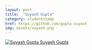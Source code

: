 ```yaml
---
layout: post
title:  "Suyash Gupta"
category: studentstamp
href: https://github.com/gupta-suyash
img: assets/suyash.png
---
```

<a href="https://github.com/gupta-suyash">
  <img src="assets/suyash.png" alt="Suyash Gupta">
  <span class="student-name">Suyash Gupta</span>
</a>
